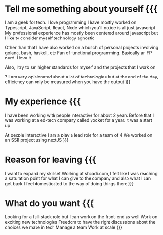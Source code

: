 # Tell me something about yourself {{{
  I am a geek for tech. I love programming
  I have mostly worked on Typescript, JavaScript, React, Node which you'll notice is all just javascript
  My professional experience has mostly been centered around javascript but I like to consider myself technology agnostic

  Other than that I have also worked on a bunch of personal projects involving golang, bash, haskell, etc
  Fan of functional programming. Basically an FP nerd. I love it

  Also, I try to set higher standards for myself and the projects that I work on

  ? I am very opinionated about a lot of technologies but at the end of the day, efficiency can only be measured when you have the output
}}}


# My experience {{{
  I have been working with people interactive for about 2 years
  Before that I was working at a ed-tech company called yocket for a year. It was a start up

  At people interactive I am a play a lead role for a team of 4
  We worked on an SSR project using nextJS
}}}


# Reason for leaving {{{
  I want to expand my skillset
  Working at shaadi.com, I felt like I was reaching a saturation point for what I can give to the company and also what I can get back
  I feel domesticated to the way of doing things there
}}}


# What do you want {{{
  Looking for a full-stack role but I can work on the front-end as well
  Work on exciting new technologies
  Freedom to have the right discussions about the choices we make in tech
  Manage a team
  Work at scale
}}}



